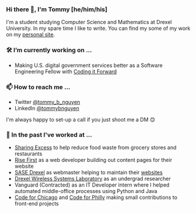 ### Hi there 👋, I'm Tommy [he/him/his]
I'm a student studying Computer Science and Mathematics at Drexel University. In my spare time I like to write. You can find my some of my work on my [personal site](https://tommynguyen.dev/).

### 🛠 I’m currently working on ...

- Making U.S. digital government services better as a Software Engineering Fellow with [Coding it Forward](https://www.codingitforward.com/civic-digital-fellowship/)


### 📫 How to reach me ...
- Twitter [@tommy_b_nguyen](https://twitter.com/tommy_b_nguyen)
- LinkedIn [@tommybnguyen](https://www.linkedin.com/in/tommybnguyen/)

I'm always happy to set-up a call if you just shoot me a DM 😊

### 📜 In the past I've worked at ...
- [Sharing Excess](https://sharingexcess.web.app/) to help reduce food waste from grocery stores and restaurants
- [Rise First](https://risefirst.org/) as a web developer building out content pages for their website
- [SASE Drexel](https://sase-drexel.weebly.com/) as webmaster helping to maintain their [websites](https://sase-drexel.github.io/mentorship-profiles/)
- [Drexel Wireless Systems Laboratory](https://research.coe.drexel.edu/ece/dwsl/) as an undergrad researcher
- Vanguard (Contracted) as an IT Developer intern where I helped automated middle-office processes using Python and Java
- [Code for Chicago](https://codeforchicago.org/) and [Code for Philly](https://codeforchicago.org/) making small contributions to front-end projects

<!--
**tnguyen21/tnguyen21** is a ✨ _special_ ✨ repository because its `README.md` (this file) appears on your GitHub profile.

Here are some ideas to get you started:

- 🔭 I’m currently working on ...
- 🌱 I’m currently learning ...
- 👯 I’m looking to collaborate on ...
- 💬 Ask me about ...
- 📫 How to reach me: ...
- 😄 Pronouns: ...
- ⚡ Fun fact: ...
- 🤚 I’m looking for help with ...
-->


